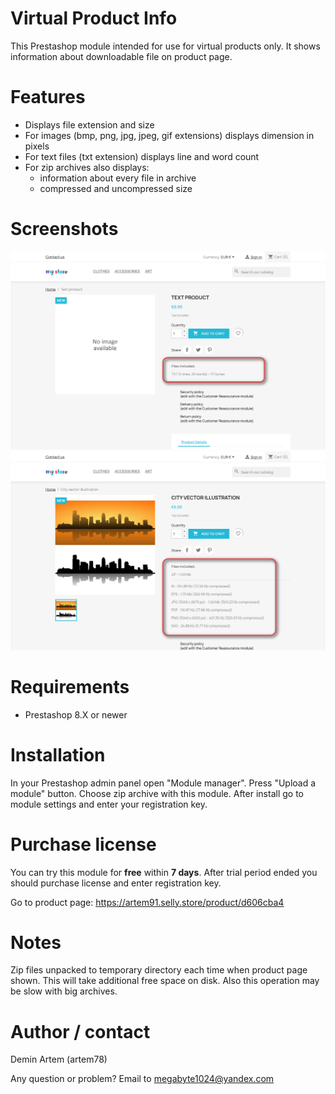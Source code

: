 # Virtual Product Info

This Prestashop module intended for use for virtual products only. It shows information about downloadable file on product page.

# Features

* Displays file extension and size
* For images (bmp, png, jpg, jpeg, gif extensions) displays dimension in pixels
* For text files (txt extension) displays line and word count
* For zip archives also displays:
  * information about every file in archive
  * compressed and uncompressed size
  
# Screenshots

![](docs/imgs/screenshot_txt.png "Text file example")
![](docs/imgs/screenshot_zip.png "Zip with images example")

# Requirements

* Prestashop 8.X or newer

# Installation

In your Prestashop admin panel open "Module manager". Press "Upload a module" button. Choose zip archive with this module. After install go to module settings and enter your registration key.

# Purchase license

You can try this module for **free** within **7 days**. After trial period ended you should purchase license and enter registration key.

Go to product page: https://artem91.selly.store/product/d606cba4

# Notes

Zip files unpacked to temporary directory each time when product page shown. This will take additional free space on disk. Also this operation may be slow with big archives.

# Author / contact

Demin Artem (artem78)

Any question or problem? Email to megabyte1024@yandex.com
